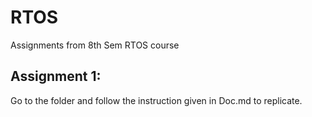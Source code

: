 # RTOS
Assignments from 8th Sem RTOS course

## Assignment 1:
  Go to the folder and follow the instruction given in Doc.md to replicate.
